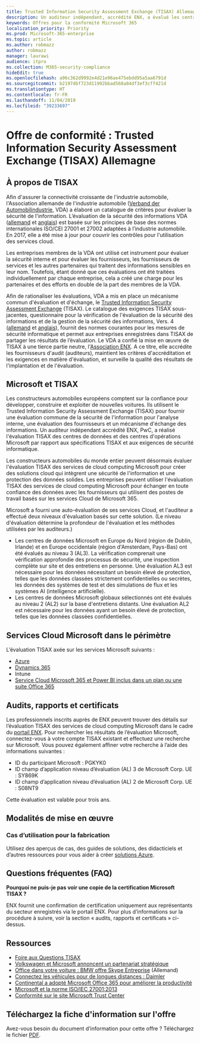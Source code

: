 ```yaml
---
title: Trusted Information Security Assessment Exchange (TISAX) Allemagne
description: Un auditeur indépendant, accrédité ENX, a évalué les centres de données cloud Microsoft contre les besoins en matière de sécurité TISAX.
keywords: Offres pour la conformité Microsoft 365
localization_priority: Priority
ms.prod: Microsoft-365-enterprise
ms.topic: article
ms.author: robmazz
author: robmazz
manager: laurawi
audience: itpro
ms.collection: M365-security-compliance
hideEdit: true
ms.openlocfilehash: a96c362d9992e4d21e96ae475ebdd95a5aa6791d
ms.sourcegitcommit: b2197dbf723d11992bbad568a84df3ef3cff421d
ms.translationtype: HT
ms.contentlocale: fr-FR
ms.lasthandoff: 11/04/2019
ms.locfileid: "39233697"
---
```

# <a name="compliance-offering-trusted-information-security-assessment-exchange-tisax-germany"></a>Offre de conformité : Trusted Information Security Assessment Exchange (TISAX) Allemagne

## <a name="about-tisax"></a>À propos de TISAX

Afin d'assurer la connectivité croissante de l'industrie automobile, l'Association allemande de l'industrie automobile ([Verband der Automobilindustrie](https://www.dict.cc/deutsch-englisch/Verband.html), VDA) a élaboré un catalogue de critères pour évaluer la sécurité de l'information. L’évaluation de la sécurité des informations VDA ([allemand](https://www.vda.de/de/themen/sicherheit-und-standards/informationssicherheit/informationssicherheit-sicherheitsanforderungen.html) et [anglais](https://www.vda.de/en/topics/safety-and-standards/information-security/information-security-requirements)) est basée sur les principes de base des normes internationales ISO/CEI 27001 et 27002 adaptées à l’industrie automobile. En 2017, elle a été mise à jour pour couvrir les contrôles pour l'utilisation des services cloud.

Les entreprises membres de la VDA ont utilisé cet instrument pour évaluer la sécurité interne et pour évaluer les fournisseurs, les fournisseurs de services et les autres partenaires qui traitent des informations sensibles en leur nom. Toutefois, étant donné que ces évaluations ont été traitées individuellement par chaque entreprise, cela a créé une charge pour les partenaires et des efforts en double de la part des membres de la VDA.

Afin de rationaliser les évaluations, VDA a mis en place un mécanisme commun d'évaluation et d'échange, le [Trusted Information Security Assessment Exchange](https://www.enx.com/tisax/) (TISAX). Le catalogue des exigences TISAX sous-jacentes, questionnaire pour la vérification de l'évaluation de la sécurité des informations et de la gestion de la sécurité des informations, Vers. 4 ([allemand](https://www.vda.de/de/services/Publikationen.html) et [anglais](https://www.vda.de/en/services/Publications.html)), fournit des normes courantes pour les mesures de sécurité informatique et permet aux entreprises enregistrées dans TISAX de partager les résultats de l’évaluation. Le VDA a confié la mise en œuvre de TISAX à une tierce partie neutre, l'[Association ENX](https://portal.enx.com/fr-FR/en-en/TISAX/tisaxassessmentresults/). A ce titre, elle accrédite les fournisseurs d'audit (auditeurs), maintient les critères d'accréditation et les exigences en matière d'évaluation, et surveille la qualité des résultats de l'implantation et de l'évaluation.

## <a name="microsoft-and-tisax"></a>Microsoft et TISAX

Les constructeurs automobiles européens comptent sur la confiance pour développer, construire et exploiter de nouvelles voitures. Ils utilisent le Trusted Information Security Assessment Exchange (TISAX) pour fournir une évaluation commune de la sécurité de l'information pour l'analyse interne, une évaluation des fournisseurs et un mécanisme d'échange des informations. Un auditeur indépendant accrédité ENX, PwC, a réalisé l'évaluation TISAX des centres de données et des centres d'opérations Microsoft par rapport aux spécifications TISAX et aux exigences de sécurité informatique.

Les constructeurs automobiles du monde entier peuvent désormais évaluer l'évaluation TISAX des services de cloud computing Microsoft pour créer des solutions cloud qui intègrent une sécurité de l'information et une protection des données solides. Les entreprises peuvent utiliser l'évaluation TISAX des services de cloud computing Microsoft pour échanger en toute confiance des données avec les fournisseurs qui utilisent des postes de travail basés sur les services Cloud de Microsoft 365.

Microsoft a fourni une auto-évaluation de ses services Cloud, et l'auditeur a effectué deux niveaux d'évaluation basés sur cette solution. (Le niveau d'évaluation détermine la profondeur de l'évaluation et les méthodes utilisées par les auditeurs.)

- Les centres de données Microsoft en Europe du Nord (région de Dublin, Irlande) et en Europe occidentale (région d'Amsterdam, Pays-Bas) ont été évalués au niveau 3 (AL3). La vérification comprenait une vérification approfondie des processus de sécurité, une inspection complète sur site et des entretiens en personne. Une évaluation AL3 est nécessaire pour les données nécessitant un besoin élevé de protection, telles que les données classées strictement confidentielles ou secrètes, les données des systèmes de test et des simulations de flux et les systèmes AI (intelligence artificielle).
- Les centres de données Microsoft globaux sélectionnés ont été évalués au niveau 2 (AL2) sur la base d'entretiens distants. Une évaluation AL2 est nécessaire pour les données ayant un besoin élevé de protection, telles que les données classées confidentielles.

## <a name="microsoft-in-scope-cloud-services"></a>Services Cloud Microsoft dans le périmètre

L’évaluation TISAX axée sur les services Microsoft suivants :

- [Azure](https://gallery.technet.microsoft.com/Overview-of-Azure-c1be3942)
- [Dynamics 365](https://download.microsoft.com/download/E/1/9/E1977163-7A86-4812-AC18-C03ADC958AAF/Microsoft_Dynamics_365_Cloud_Service_Compliance_Datasheet.pdf)
- Intune
- [Service Cloud Microsoft 365 et Power BI inclus dans un plan ou une suite Office 365](https://servicetrust.microsoft.com/ViewPage/TrustDocuments?command=Download&downloadType=Document&downloadId=9f756cce-b15d-45a9-94d7-6a583dee4401&docTab=6d000410-c9e9-11e7-9a91-892aae8839ad_Compliance_Guides)

## <a name="audits-reports-and-certificates"></a>Audits, rapports et certificats

Les professionnels inscrits auprès de ENX peuvent trouver des détails sur l’évaluation TISAX des services de cloud computing Microsoft dans le cadre du [portail ENX](https://portal.enx.com/fr-FR/). Pour rechercher les résultats de l’évaluation Microsoft, connectez-vous à votre compte TISAX existant et effectuez une recherche sur Microsoft. Vous pouvez également affiner votre recherche à l’aide des informations suivantes :

- ID du participant Microsoft : PGKYK0
- ID champ d’application niveau d’évaluation (AL) 3 de Microsoft Corp. UE : SY869K
- ID champ d’application niveau d’évaluation (AL) 2 de Microsoft Corp. UE : S08NT9

Cette évaluation est valable pour trois ans.

## <a name="how-to-implement"></a>Modalités de mise en œuvre

### <a name="manufacturing-use-cases"></a>Cas d’utilisation pour la fabrication

Utilisez des aperçus de cas, des guides de solutions, des didacticiels et d’autres ressources pour vous aider à créer [solutions Azure](https://docs.microsoft.com/azure/industry/manufacturing/).

## <a name="frequently-asked-questions"></a>Questions fréquentes (FAQ)

**Pourquoi ne puis-je pas voir une copie de la certification Microsoft TISAX ?**

ENX fournit une confirmation de certification uniquement aux représentants du secteur enregistrés via le portail ENX. Pour plus d’informations sur la procédure à suivre, voir la section « audits, rapports et certificats » ci-dessus.

## <a name="resources"></a>Ressources

- [Foire aux Questions TISAX](https://portal.enx.com/fr-FR/TISAX/faqs/)
- [Volkswagen et Microsoft annoncent un partenariat stratégique](https://www.volkswagen-newsroom.com/en/press-releases/volkswagen-and-microsoft-announce-strategic-partnership-4234)
- [Office dans votre voiture : BMW offre Skype Entreprise](https://news.microsoft.com/de-de/skype-business-ab-sofort-fahrzeugen-von-bmw-verfugbar/) (Allemand) 
- [Connectez les véhicules pour de longues distances : Daimler](https://customers.microsoft.com/story/daimlertrucks)
- [Continental a adopté Microsoft Office 365 pour améliorer la productivité](https://www.avanade.com/en/clients/continental)
- [Microsoft et la norme ISO/IEC 27001:2013](offering-iso-27001.md)
- [Conformité sur le site Microsoft Trust Center](https://www.microsoft.com/trust-center/compliance/compliance-overview)

## <a name="download-the-offering-backgrounder"></a>Téléchargez la fiche d'information sur l'offre

Avez-vous besoin du document d’information pour cette offre ? Téléchargez le fichier [PDF](https://download.microsoft.com/download/5/C/3/5C32AD74-703F-4B61-A290-B00B96E8DD8D/TISAX-Compliance.pdf).
